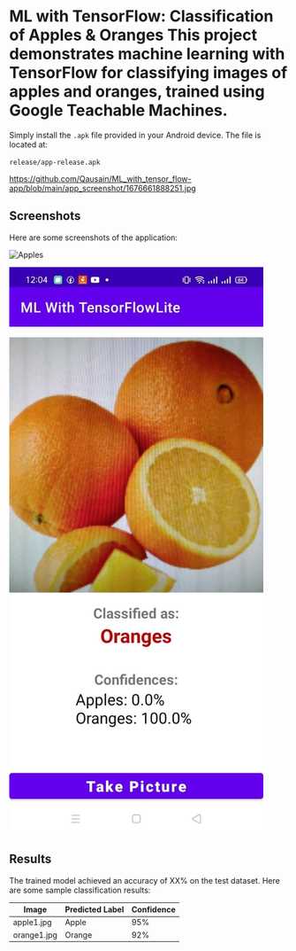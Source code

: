 # ML with TensorFlow: Classification of Apples & Oranges This project demonstrates machine learning with TensorFlow for classifying images of apples and oranges, trained using Google Teachable Machines.


Simply install the `.apk` file provided in your Android device. The file is located at:

`release/app-release.apk`

https://github.com/Qausain/ML_with_tensor_flow-app/blob/main/app_screenshot/1676661888251.jpg
## Screenshots

Here are some screenshots of the application:

![Apples](screenshots/home.png)

![Oranges](https://github.com/Qausain/ML_with_tensor_flow-app/blob/main/app_screenshot/1676661888251.jpg)




## Results

The trained model achieved an accuracy of XX% on the test dataset. Here are some sample classification results:

| Image      | Predicted Label | Confidence |
|------------|-----------------|------------|
| apple1.jpg | Apple           | 95%        |
| orange1.jpg| Orange          | 92%        |

